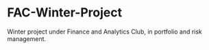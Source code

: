 # FAC-Winter-Project
Winter project under Finance and Analytics Club, in portfolio and risk management.
